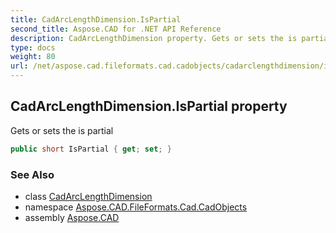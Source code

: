 ```yaml
---
title: CadArcLengthDimension.IsPartial
second_title: Aspose.CAD for .NET API Reference
description: CadArcLengthDimension property. Gets or sets the is partial
type: docs
weight: 80
url: /net/aspose.cad.fileformats.cad.cadobjects/cadarclengthdimension/ispartial/
---
```

## CadArcLengthDimension.IsPartial property

Gets or sets the is partial

```csharp
public short IsPartial { get; set; }
```

### See Also

* class [CadArcLengthDimension](../)
* namespace [Aspose.CAD.FileFormats.Cad.CadObjects](../../cadarclengthdimension/)
* assembly [Aspose.CAD](../../../)


